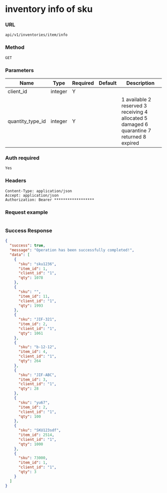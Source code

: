 # inventory info of sku

### URL

```text
api/v1/inventories/item/info
```

### Method

```text
GET
```

### Parameters

| Name             | Type    | Required | Default | Description                                                                                |
|------------------|---------|----------|---------|--------------------------------------------------------------------------------------------|
| client_id        | integer | Y        |         |                                                                                            |
| quantity_type_id | integer | Y        |         | 1 available 2 reserved 3 receiving 4 allocated 5 damaged 6 quarantine 7 returned 8 expired |

### Auth required
```text
Yes
```


### Headers
```text
Content-Type: application/json
Accept: application/json
Authorization: Bearer ******************
```



### Request example

```json

```

### Success Response
```json
{
  "success": true,
  "message": "Operation has been successfully completed!",
  "data": [
    {
      "sku": "sku1236",
      "item_id": 1,
      "client_id": "1",
      "qty": 1078
    },
    {
      "sku": "",
      "item_id": 11,
      "client_id": "1",
      "qty": 1993
    },
    {
      "sku": "JIF-321",
      "item_id": 2,
      "client_id": "1",
      "qty": 1061
    },
    {
      "sku": "b-12-12",
      "item_id": 4,
      "client_id": "1",
      "qty": 264
    },
    {
      "sku": "JIF-ABC",
      "item_id": 3,
      "client_id": "1",
      "qty": 28
    },
    {
      "sku": "yu67",
      "item_id": 2,
      "client_id": "1",
      "qty": 100
    },
    {
      "sku": "SKU123sdf",
      "item_id": 2514,
      "client_id": "1",
      "qty": 1000
    },
    {
      "sku": 73000,
      "item_id": 1,
      "client_id": "1",
      "qty": 3
    }
  ]
}
```